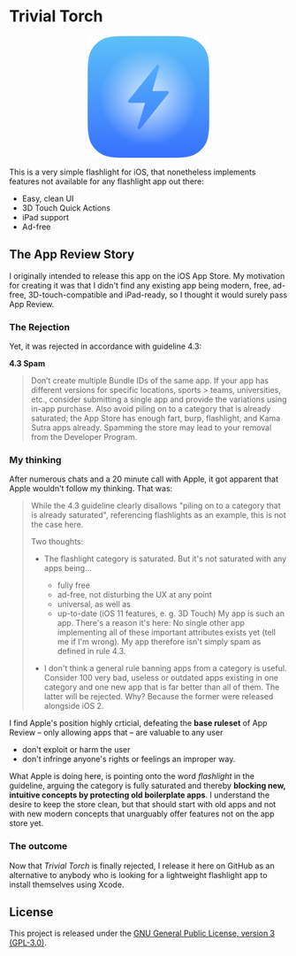 # Trivial Torch

<p align="center">
  <img src="https://github.com/fredpi/TrivialTorch/blob/stable/AppIcon.png"
      width=220 height=220 alt="Trivial Torch App Icon">
</p>

This is a very simple flashlight for iOS, that nonetheless implements features not available for any flashlight app out there:
- Easy, clean UI
- 3D Touch Quick Actions
- iPad support
- Ad-free

## The App Review Story

I originally intended to release this app on the iOS App Store. My motivation for creating it was that I didn't find any existing app being modern, free, ad-free, 3D-touch-compatible and iPad-ready, so I thought it would surely pass App Review.

### The Rejection

Yet, it was rejected in accordance with guideline 4.3:

**4.3 Spam**
> Don’t create multiple Bundle IDs of the same app. If your app has different versions for specific locations, sports > teams, universities, etc., consider submitting a single app and provide the variations using in-app purchase. Also avoid piling on to a category that is already saturated; the App Store has enough fart, burp, flashlight, and Kama Sutra apps already. Spamming the store may lead to your removal from the Developer Program.

### My thinking

After numerous chats and a 20 minute call with Apple, it got apparent that Apple wouldn't follow my thinking. That was:

> While the 4.3 guideline clearly disallows "piling on to a category that is already saturated", referencing flashlights as an example, this is not the case here.
>
>Two thoughts:
>
> - The flashlight category is saturated. But it's not saturated with any apps being...
>   - fully free
>   - ad-free, not disturbing the UX at any point
>   - universal, as well as
>   - up-to-date (iOS 11 features, e. g. 3D Touch)
>My app is such an app. There's a reason it's here: No single other app implementing all of these important attributes exists yet (tell me if I'm wrong). My app therefore isn't simply spam as defined in rule 4.3.
>
>- I don't think a general rule banning apps from a category is useful. Consider 100 very bad, useless or outdated apps existing in one category and one new app that is far better than all of them. The latter will be rejected. Why? Because the former were released alongside iOS 2.

I find Apple's position highly crticial, defeating the **base ruleset** of App Review – only allowing apps that
– are valuable to any user
- don't exploit or harm the user
- don't infringe anyone's rights or feelings an improper way.

What Apple is doing here, is pointing onto the word *flashlight* in the guideline, arguing the category is fully saturated and thereby **blocking new, intuitive concepts by protecting old boilerplate apps**. I understand the desire to keep the store clean, but that should start with old apps and not with new modern concepts that unarguably offer features not on the app store yet.

### The outcome

Now that *Trivial Torch* is finally rejected, I release it here on GitHub as an alternative to anybody who is looking for a lightweight flashlight app to install themselves using Xcode.

## License
This project is released under the [GNU General Public License, version 3 (GPL-3.0)](http://opensource.org/licenses/GPL-3.0).
